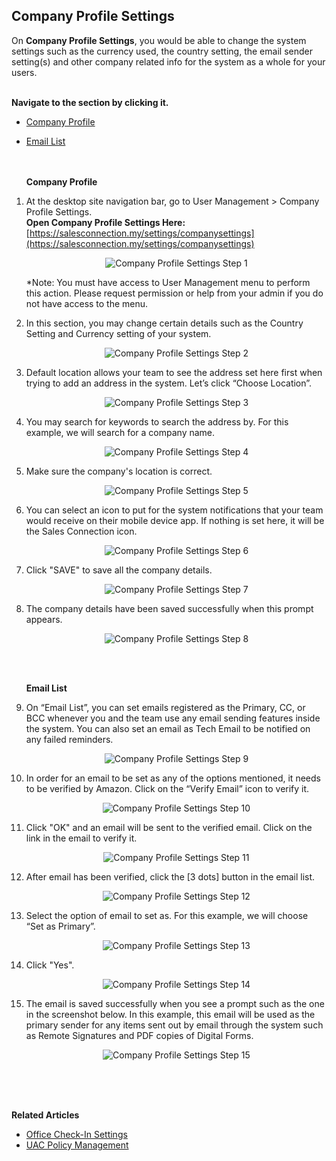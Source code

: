 ## Company Profile Settings

On **Company Profile Settings**, you would be able to change the system settings such as the currency used, the country setting, the email sender setting(s) and other company related info for the system as a whole for your users.<br><br>

**Navigate to the section by clicking it.**<br>

- [Company Profile](#section1)<br>
- [Email List](#section2)
<br><br><br>

   <a id="section1"></a>

   **Company Profile**

1. At the desktop site navigation bar, go to User Management > Company Profile Settings.<br>
   **Open Company Profile Settings Here:** [https://salesconnection.my/settings/companysettings](https://salesconnection.my/settings/companysettings)<br>

   <p align="center">
      <img src="img/Company_Profile_Settings_Step_1.png" alt="Company Profile Settings Step 1">
   </p>
     
   *Note: You must have access to User Management menu to perform this action. Please request permission or help from your admin if you do not have access to the menu.<br>
   
2. In this section, you may change certain details such as the Country Setting and Currency setting of your system.

   <p align="center">
      <img src="img/Company_Profile_Settings_Step_2.png" alt="Company Profile Settings Step 2">
   </p>
  
3. Default location allows your team to see the address set here first when trying to add an address in the system. Let’s click “Choose Location”.

   <p align="center">
      <img src="img/Company_Profile_Settings_Step_3.png" alt="Company Profile Settings Step 3">
   </p>
  
4. You may search for keywords to search the address by. For this example, we will search for a company name.

   <p align="center">
      <img src="img/Company_Profile_Settings_Step_4.png" alt="Company Profile Settings Step 4">
   </p>
  
5. Make sure the company's location is correct.

   <p align="center">
      <img src="img/Company_Profile_Settings_Step_5.png" alt="Company Profile Settings Step 5">
   </p>
  
6. You can select an icon to put for the system notifications that your team would receive on their mobile device app. If nothing is set here, it will be the Sales Connection icon.

   <p align="center">
      <img src="img/Company_Profile_Settings_Step_6.png" alt="Company Profile Settings Step 6">
   </p>
  
7. Click "SAVE" to save all the company details.

   <p align="center">
      <img src="img/Company_Profile_Settings_Step_7.png" alt="Company Profile Settings Step 7">
   </p>
  
8. The company details have been saved successfully when this prompt appears.

   <p align="center">
      <img src="img/Company_Profile_Settings_Step_8.png" alt="Company Profile Settings Step 8">
   </p>
   <br><br>
   <a id="section2"></a>

   **Email List**
  
9. On “Email List”, you can set emails registered as the Primary, CC, or BCC whenever you and the team use any email sending features inside the system. You can also set an email as Tech Email to be notified on any failed reminders.

   <p align="center">
      <img src="img/Company_Profile_Settings_Step_9.png" alt="Company Profile Settings Step 9">
   </p>
  
10. In order for an email to be set as any of the options mentioned, it needs to be verified by Amazon. Click on the “Verify Email” icon to verify it.

    <p align="center">
       <img src="img/Company_Profile_Settings_Step_10.png" alt="Company Profile Settings Step 10">
    </p>
  
11. Click "OK" and an email will be sent to the verified email. Click on the link in the email to verify it.

    <p align="center">
       <img src="img/Company_Profile_Settings_Step_11.png" alt="Company Profile Settings Step 11">
    </p>

12. After email has been verified, click the [3 dots] button in the email list.

    <p align="center">
       <img src="img2/Company_Profile_Settings_Step_12.png" alt="Company Profile Settings Step 12">
    </p>

13. Select the option of email to set as. For this example, we will choose “Set as Primary”.

    <p align="center">
       <img src="img2/Company_Profile_Settings_Step_13.png" alt="Company Profile Settings Step 13">
    </p>

14. Click "Yes".

    <p align="center">
       <img src="img2/Company_Profile_Settings_Step_14.png" alt="Company Profile Settings Step 14">
    </p>

15. The email is saved successfully when you see a prompt such as the one in the screenshot below. In this example, this email will be used as the primary sender for any items sent out by email through the system such as Remote Signatures and PDF copies of Digital Forms.

    <p align="center">
       <img src="img2/Company_Profile_Settings_Step_15.png" alt="Company Profile Settings Step 15">
    </p>
   <br><br><br>

**Related Articles**
- [Office Check-In Settings](Office_Check_In_Settings.md)
- [UAC Policy Management](UAC_Policy_Management.md)

